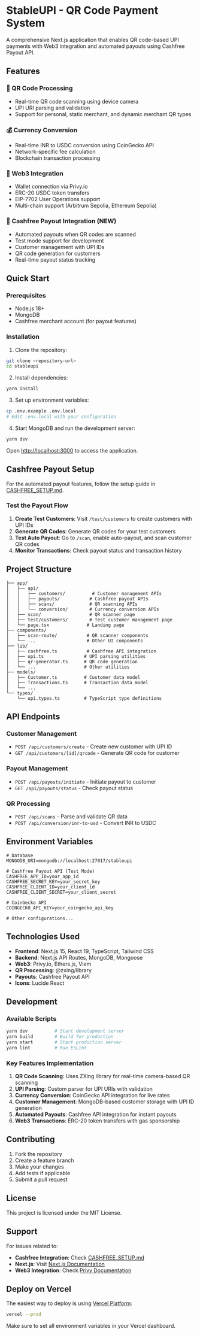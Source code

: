 # StableUPI - QR Code Payment System

A comprehensive Next.js application that enables QR code-based UPI payments with Web3 integration and automated payouts using Cashfree Payout API.

## Features

### 🔄 QR Code Processing
- Real-time QR code scanning using device camera
- UPI URI parsing and validation
- Support for personal, static merchant, and dynamic merchant QR types

### 💰 Currency Conversion
- Real-time INR to USDC conversion using CoinGecko API
- Network-specific fee calculation
- Blockchain transaction processing

### 🚀 Web3 Integration
- Wallet connection via Privy.io
- ERC-20 USDC token transfers
- EIP-7702 User Operations support
- Multi-chain support (Arbitrum Sepolia, Ethereum Sepolia)

### 💸 Cashfree Payout Integration (NEW)
- Automated payouts when QR codes are scanned
- Test mode support for development
- Customer management with UPI IDs
- QR code generation for customers
- Real-time payout status tracking

## Quick Start

### Prerequisites
- Node.js 18+
- MongoDB
- Cashfree merchant account (for payout features)

### Installation

1. Clone the repository:
```bash
git clone <repository-url>
cd stableupi
```

2. Install dependencies:
```bash
yarn install
```

3. Set up environment variables:
```bash
cp .env.example .env.local
# Edit .env.local with your configuration
```

4. Start MongoDB and run the development server:
```bash
yarn dev
```

Open [http://localhost:3000](http://localhost:3000) to access the application.

## Cashfree Payout Setup

For the automated payout features, follow the setup guide in [CASHFREE_SETUP.md](./CASHFREE_SETUP.md).

### Test the Payout Flow

1. **Create Test Customers**: Visit `/test/customers` to create customers with UPI IDs
2. **Generate QR Codes**: Generate QR codes for your test customers
3. **Test Auto Payout**: Go to `/scan`, enable auto-payout, and scan customer QR codes
4. **Monitor Transactions**: Check payout status and transaction history

## Project Structure

```
├── app/
│   ├── api/
│   │   ├── customers/          # Customer management APIs
│   │   ├── payouts/           # Cashfree payout APIs
│   │   ├── scans/             # QR scanning APIs
│   │   └── conversion/        # Currency conversion APIs
│   ├── scan/                  # QR scanner page
│   ├── test/customers/        # Test customer management page
│   └── page.tsx              # Landing page
├── components/
│   ├── scan-route/           # QR scanner components
│   └── ...                   # Other UI components
├── lib/
│   ├── cashfree.ts           # Cashfree API integration
│   ├── upi.ts               # UPI parsing utilities
│   ├── qr-generator.ts      # QR code generation
│   └── ...                  # Other utilities
├── models/
│   ├── Customer.ts          # Customer data model
│   ├── Transactions.ts      # Transaction data model
│   └── ...
└── types/
    └── upi.types.ts         # TypeScript type definitions
```

## API Endpoints

### Customer Management
- `POST /api/customers/create` - Create new customer with UPI ID
- `GET /api/customers/[id]/qrcode` - Generate QR code for customer

### Payout Management
- `POST /api/payouts/initiate` - Initiate payout to customer
- `GET /api/payouts/status` - Check payout status

### QR Processing
- `POST /api/scans` - Parse and validate QR data
- `POST /api/conversion/inr-to-usd` - Convert INR to USDC

## Environment Variables

```env
# Database
MONGODB_URI=mongodb://localhost:27017/stableupi

# Cashfree Payout API (Test Mode)
CASHFREE_APP_ID=your_app_id
CASHFREE_SECRET_KEY=your_secret_key
CASHFREE_CLIENT_ID=your_client_id
CASHFREE_CLIENT_SECRET=your_client_secret

# CoinGecko API
COINGECKO_API_KEY=your_coingecko_api_key

# Other configurations...
```

## Technologies Used

- **Frontend**: Next.js 15, React 19, TypeScript, Tailwind CSS
- **Backend**: Next.js API Routes, MongoDB, Mongoose
- **Web3**: Privy.io, Ethers.js, Viem
- **QR Processing**: @zxing/library
- **Payouts**: Cashfree Payout API
- **Icons**: Lucide React

## Development

### Available Scripts

```bash
yarn dev          # Start development server
yarn build        # Build for production
yarn start        # Start production server
yarn lint         # Run ESLint
```

### Key Features Implementation

1. **QR Code Scanning**: Uses ZXing library for real-time camera-based QR scanning
2. **UPI Parsing**: Custom parser for UPI URIs with validation
3. **Currency Conversion**: CoinGecko API integration for live rates
4. **Customer Management**: MongoDB-based customer storage with UPI ID generation
5. **Automated Payouts**: Cashfree API integration for instant payouts
6. **Web3 Transactions**: ERC-20 token transfers with gas sponsorship

## Contributing

1. Fork the repository
2. Create a feature branch
3. Make your changes
4. Add tests if applicable
5. Submit a pull request

## License

This project is licensed under the MIT License.

## Support

For issues related to:
- **Cashfree Integration**: Check [CASHFREE_SETUP.md](./CASHFREE_SETUP.md)
- **Next.js**: Visit [Next.js Documentation](https://nextjs.org/docs)
- **Web3 Integration**: Check [Privy Documentation](https://docs.privy.io)

## Deploy on Vercel

The easiest way to deploy is using [Vercel Platform](https://vercel.com/new):

```bash
vercel --prod
```

Make sure to set all environment variables in your Vercel dashboard.
